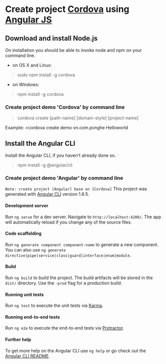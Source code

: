 # Create project [Cordova](https://cordova.apache.org) using [Angular JS](https://github.com/angular/angular-cli)

## Download and install Node.js
On installation you should be able to invoke node and npm on your command line.
* on OS X and Linux:
> sudo npm install -g cordova

* on Windows:
> npm install -g cordova

### Create project demo 'Cordova' by command line
>cordova create [path-name] [domain-style] [project-name]

Example: >cordova create demo vn.com.pvnghe Helloworld

## Install the Angular CLI
Install the Angular CLI, if you haven't already done so.
>npm install -g @angular/cli

### Create project demo 'Angular' by command line
`Note: create project [Angular] base on [Cordova]`
This project was generated with [Angular CLI](https://github.com/angular/angular-cli) version 1.6.5.

#### Development server
Run `ng serve` for a dev server. Navigate to `http://localhost:4200/`. The app will automatically reload if you change any of the source files.

#### Code scaffolding
Run `ng generate component component-name` to generate a new component. You can also use `ng generate directive|pipe|service|class|guard|interface|enum|module`.

#### Build
Run `ng build` to build the project. The build artifacts will be stored in the `dist/` directory. Use the `-prod` flag for a production build.

#### Running unit tests
Run `ng test` to execute the unit tests via [Karma](https://karma-runner.github.io).

#### Running end-to-end tests
Run `ng e2e` to execute the end-to-end tests via [Protractor](http://www.protractortest.org/).

#### Further help
To get more help on the Angular CLI use `ng help` or go check out the [Angular CLI README](https://github.com/angular/angular-cli/blob/master/README.md).
